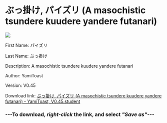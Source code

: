 # ぶっ掛け, パイズリ (A masochistic tsundere kuudere yandere futanari)

<img src = "https://raw.githubusercontent.com/Arbiter1223/Daigaku-Gurashi-Custom-Students/master/Students/Files/ぶっ掛け%2C%20パイズリ%20(A%20masochistic%20tsundere%20kuudere%20yandere%20futanari).png">

First Name: パイズリ

Last Name: ぶっ掛け

Description: A masochistic tsundere kuudere yandere futanari

Author: YamiToast

Version: V0.45

Download link: <a href="https://raw.githubusercontent.com/Arbiter1223/Daigaku-Gurashi-Custom-Students/master/Students/Files/ぶっ掛け%2C%20パイズリ%20(A%20masochistic%20tsundere%20kuudere%20yandere%20futanari)%20-%20YamiToast%2C%20V0.45.student">ぶっ掛け, パイズリ (A masochistic tsundere kuudere yandere futanari) - YamiToast, V0.45.student</a>

### ---**To download, _right-click_ the link, and select _"Save as"_**---

